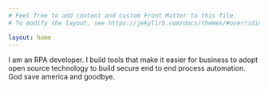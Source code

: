```yaml
---
# Feel free to add content and custom Front Matter to this file.
# To modify the layout, see https://jekyllrb.com/docs/themes/#overriding-theme-defaults

layout: home
---
```


I am an RPA developer. I build tools that make it easier for business to adopt open source technology to build secure end to end process automation. God save america and goodbye.